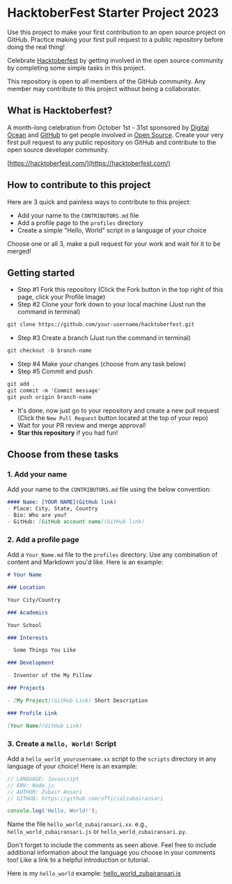 # HacktoberFest Starter Project 2023


Use this project to make your first contribution to an open source project on GitHub. Practice making your first pull request to a public repository before doing the real thing!

Celebrate [Hacktoberfest](https://hacktoberfest.com/) by getting involved in the open source community by completing some simple tasks in this project.

This repository is open to all members of the GitHub community. Any member may contribute to this project without being a collaborator.



## What is Hacktoberfest?
A month-long celebration from October 1st - 31st sponsored by [Digital Ocean](https://hacktoberfest.digitalocean.com/) and [GitHub](https://github.com/blog/2433-celebrate-open-source-this-october-with-hacktoberfest) to get people involved in [Open Source](https://github.com/open-source). Create your very first pull request to any public repository on GitHub and contribute to the open source developer community.

[https://hacktoberfest.com/](https://hacktoberfest.com/)

## How to contribute to this project
Here are 3 quick and painless ways to contribute to this project:

* Add your name to the `CONTRIBUTORS.md` file
* Add a profile page to the `profiles` directory
* Create a simple "Hello, World" script in a language of your choice

Choose one or all 3, make a pull request for your work and wait for it to be merged!

## Getting started
* Step #1 Fork this repository (Click the Fork button in the top right of this page, click your Profile Image)
* Step #2 Clone your fork down to your local machine (Just run the command in terminal)

```markdown
git clone https://github.com/your-username/hacktoberfest.git
```

* Step #3 Create a branch (Just run the command in terminal)

```markdown
git checkout -b branch-name
```

* Step #4 Make your changes (choose from any task below)
* Step #5 Commit and push

```markdown
git add .
git commit -m 'Commit message'
git push origin branch-name
```

* It's done, now just go to your repository and create a new pull request  (Click the `New Pull Request` button located at the top of your repo)
* Wait for your PR review and merge approval!
* __Star this repository__ if you had fun!

## Choose from these tasks
### 1. Add your name
Add your name to the `CONTRIBUTORS.md` file using the below convention:

```markdown
#### Name: [YOUR NAME](GitHub link)
- Place: City, State, Country
- Bio: Who are you?
- GitHub: [GitHub account name](GitHub link)
```

### 2. Add a profile page
Add a `Your_Name.md` file to the `profiles` directory. Use any combination of content and Markdown you'd like. Here is an example:

```markdown
# Your Name

### Location

Your City/Country

### Academics

Your School

### Interests

- Some Things You Like

### Development

- Inventor of the My Pillow

### Projects

- [My Project](GitHub Link) Short Description

### Profile Link

[Your Name](GitHub Link)
```

### 3. Create a `Hello, World!` Script
Add a `hello_world_yourusername.xx` script to the `scripts` directory in any language of your choice! Here is an example:

```Javascript
// LANGUAGE: Javascript
// ENV: Node.js
// AUTHOR: Zubair Ansari
// GITHUB: https://github.com/officialzubairansari

console.log('Hello, World!');
```

Name the file `hello_world_zubairansari.xx`. e.g., `hello_world_zubairansari.js` or `hello_world_zubairansari.py`.

Don't forget to include the comments as seen above. Feel free to include additional information about the language you choose in your comments too! Like a link to a helpful introduction or tutorial. 

Here is my `hello_world` example: [hello_world_zubairansari.js](https://github.com/officialzubairansari/hacktoberfest/blob/main/scripts/hello_world_zubairansari.js)

